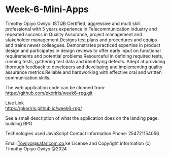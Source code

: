 # Week-6-Mini-Apps
Timothy Opiyo Owiyo:
ISTQB Certified, aggressive and multi skill professional with 5 years experience in Telecommunication industry and repeated success in Quality Assurance, project management and stakeholder management.Designs test plans and procedures and equips and trains newer colleagues. Demonstrates practiced expertise in product design and participates in design reviews to offer early input on functional requirements and potential problems.Resourceful in defining required tests, running tests, gathering test data and identifying defects. Adept at providing thorough feedback to developers and developing and implementing quality assurance metrics.Reliable and hardworking with effective oral and written communication skills.

The web application code can be clonned from: https://github.com/pkoriris/week6-rpg.git

Live Link  
https://pkoriris.github.io/week6-rpg/

See a small description of what the application does on the landing page.
building RPG 

Technologies used
JavaScript
Contact information
Phone: 254721154056

Email:Towiyo@safaricom.co,ke
License and Copyright information
(c) Timothy Opiyo Owiyo @2024